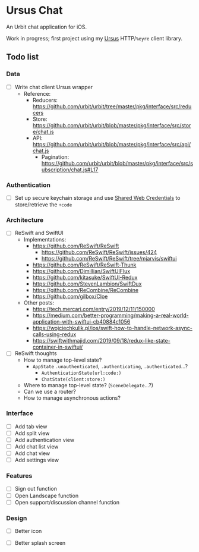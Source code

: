 # Ursus Chat

An Urbit chat application for iOS.

Work in progress; first project using my [Ursus](https://github.com/dclelland/Ursus) HTTP/`%eyre` client library.

## Todo list

### Data

- [ ] Write chat client Ursus wrapper
    - Reference:
        - Reducers: https://github.com/urbit/urbit/tree/master/pkg/interface/src/reducers
        - Store: https://github.com/urbit/urbit/blob/master/pkg/interface/src/store/chat.js
        - API: https://github.com/urbit/urbit/blob/master/pkg/interface/src/api/chat.js
            - Pagination: https://github.com/urbit/urbit/blob/master/pkg/interface/src/subscription/chat.js#L17

### Authentication

- [ ] Set up secure keychain storage and use [Shared Web Credentials](https://github.com/kishikawakatsumi/KeychainAccess#shared_web_credentials) to store/retrieve the `+code`

### Architecture

- [ ] ReSwift and SwiftUI
    - Implementations:
        - https://github.com/ReSwift/ReSwift
            - https://github.com/ReSwift/ReSwift/issues/424
            - https://github.com/ReSwift/ReSwift/tree/mjarvis/swiftui
        - https://github.com/ReSwift/ReSwift-Thunk
        - https://github.com/Dimillian/SwiftUIFlux
        - https://github.com/kitasuke/SwiftUI-Redux
        - https://github.com/StevenLambion/SwiftDux
        - https://github.com/ReCombine/ReCombine
        - https://github.com/gilbox/Cloe
    - Other posts:
        - https://tech.mercari.com/entry/2019/12/11/150000
        - https://medium.com/better-programming/making-a-real-world-application-with-swiftui-cb40884c1056
        - https://wojciechkulik.pl/ios/swift-how-to-handle-network-async-calls-using-redux
        - https://swiftwithmajid.com/2019/09/18/redux-like-state-container-in-swiftui/
- [ ] ReSwift thoughts
    - How to manage top-level state?
        - `AppState` `.unauthenticated`, `.authenticating`, `.authenticated`...?
            - `AuthenticationState(url:code:)`
            - `ChatState(client:store:)`
    - Where to manage top-level state? (`SceneDelegate`...?)
    - Can we use a router?
    - How to manage asynchronous actions?

### Interface

- [ ] Add tab view
- [ ] Add split view
- [ ] Add authentication view
- [ ] Add chat list view
- [ ] Add chat view
- [ ] Add settings view

### Features

- [ ] Sign out function
- [ ] Open Landscape function
- [ ] Open support/discussion channel function

### Design

- [ ] Better icon
- [ ] Better splash screen

